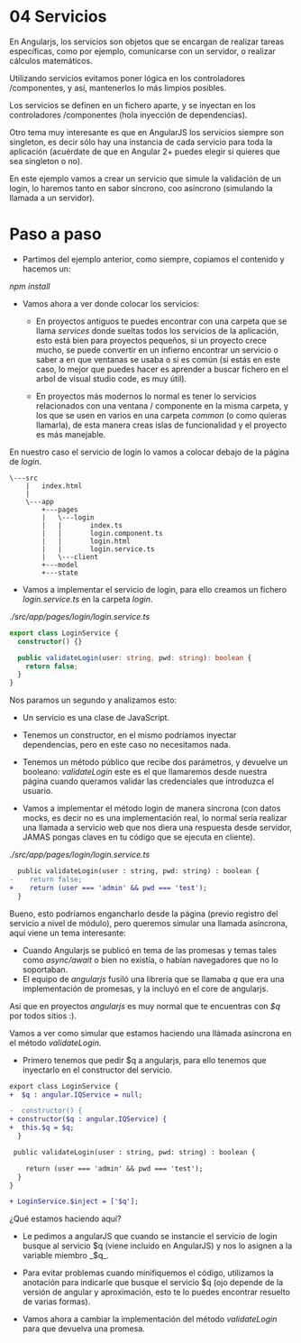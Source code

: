 # 04 Servicios

En Angularjs, los servicios son objetos que se encargan de realizar tareas específicas, como por ejemplo, comunicarse con un servidor, o realizar cálculos matemáticos.

Utilizando servicios evitamos poner lógica en los controladores /componentes, y así, mantenerlos lo más limpios posibles.

Los servicios se definen en un fichero aparte, y se inyectan en los controladores /componentes (hola inyección de dependencias).

Otro tema muy interesante es que en AngularJS los servicios siempre son singleton, es decir sólo hay una instancia de cada servicio para toda la aplicación (acuérdate de que en Angular 2+ puedes elegir si quieres que sea singleton o no).

En este ejemplo vamos a crear un servicio que simule la validación de un login, lo haremos tanto en sabor síncrono, coo asíncrono (simulando la llamada a un servidor).

# Paso a paso

- Partimos del ejemplo anterior, como siempre, copiamos el contenido y hacemos un:

_npm install_

- Vamos ahora a ver donde colocar los servicios:

  - En proyectos antiguos te puedes encontrar con una carpeta que se llama _services_ donde sueltas todos los servicios de la aplicación, esto está bien para proyectos pequeños, si un proyecto crece mucho, se puede convertir en un infierno encontrar un servicio o saber a en que ventanas se usaba o si es común (si estás en este caso, lo mejor que puedes hacer es aprender a buscar fichero en el arbol de visual studio code, es muy útil).

  - En proyectos más modernos lo normal es tener lo servicios relacionados con una ventana / componente en la misma carpeta, y los que se usen en varios en una carpeta _common_ (o como quieras llamarla), de esta manera creas islas de funcionalidad y el proyecto es más manejable.

En nuestro caso el servicio de login lo vamos a colocar debajo de la página de _login_.

```
\---src
    |   index.html
    |
    \---app
        +---pages
        |   \---login
        |   |       index.ts
        |   |       login.component.ts
        |   |       login.html
        |   |       login.service.ts
        |   \---client
        +---model
        +---state
```

- Vamos a implementar el servicio de login, para ello creamos un fichero _login.service.ts_ en la carpeta _login_.

_./src/app/pages/login/login.service.ts_

```typescript
export class LoginService {
  constructor() {}

  public validateLogin(user: string, pwd: string): boolean {
    return false;
  }
}
```

Nos paramos un segundo y analizamos esto:

- Un servicio es una clase de JavaScript.
- Tenemos un constructor, en el mismo podríamos inyectar dependencias, pero en este caso no necesitamos nada.
- Tenemos un método público que recibe dos parámetros, y devuelve un booleano: _validateLogin_ este es el que llamaremos desde nuestra página cuando queramos validar las credenciales que introduzca el usuario.

- Vamos a implementar el método login de manera síncrona (con datos mocks, es decir no es una implementación real, lo normal sería realizar una llamada a servicio web que nos diera una respuesta desde servidor, JAMAS pongas claves en tu código que se ejecuta en cliente).

_./src/app/pages/login/login.service.ts_

```diff
  public validateLogin(user : string, pwd: string) : boolean {
-    return false;
+    return (user === 'admin' && pwd === 'test');
  }
```

Bueno, esto podríamos engancharlo desde la página (previo registro del servicio a nivel de módulo), pero queremos simular una llamada asíncrona, aquí viene un tema interesante:

- Cuando Angularjs se publicó en tema de las promesas y temas tales como _async/await_ o bien no existía, o habían navegadores que no lo soportaban.
- El equipo de _angularjs_ fusiló una librería que se llamaba _q_ que era una implementación de promesas, y la incluyó en el core de angularjs.

Así que en proyectos _angularjs_ es muy normal que te encuentras con _$q_ por todos sitios :).

Vamos a ver como simular que estamos haciendo una llámada asíncrona en el método _validateLogin_.

- Primero tenemos que pedir $q a angularjs, para ello tenemos que inyectarlo en el constructor del servicio.

```diff
export class LoginService {
+  $q : angular.IQService = null;

-  constructor() {
+ constructor($q : angular.IQService) {
+  this.$q = $q;
  }

 public validateLogin(user : string, pwd: string) : boolean {

    return (user === 'admin' && pwd === 'test');
  }
}

+ LoginService.$inject = ['$q'];
```

¿Qué estamos haciendo aquí?

- Le pedimos a angularJS que cuando se instancie el servicio de login busque al servicio $q (viene incluído en AngularJS) y nos lo asignen a la variable miembro  _$q\_.

- Para evitar problemas cuando minifiquemos el código, utilizamos la anotación para indicarle que busque el servicio $q (ojo depende de la versión de angular y aproximación, esto te lo puedes encontrar resuelto de varias formas).

- Vamos ahora a cambiar la implementación del método _validateLogin_ para que devuelva una promesa.
